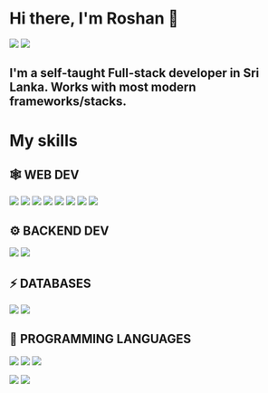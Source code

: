 # Hi there, I'm Roshan 👋
[<img src="https://img.shields.io/badge/Facebook-1877F2?style=for-the-badge&logo=facebook&logoColor=white"/>](https://www.facebook.com/Roshan.gamage.BG/) [<img src="https://img.shields.io/badge/Instagram-E4405F?style=for-the-badge&logo=instagram&logoColor=white"/>](https://www.instagram.com/roshangamage01/)

## I'm a self-taught Full-stack developer in Sri Lanka. Works with most modern frameworks/stacks.

# My skills

## 🕸️ WEB DEV
<img src="https://img.shields.io/badge/HTML5-E34F26?style=for-the-badge&logo=html5&logoColor=white"/> <img src="https://img.shields.io/badge/CSS3-1572B6?style=for-the-badge&logo=css3&logoColor=white"/> <img src="https://img.shields.io/badge/JavaScript-323330?style=for-the-badge&logo=javascript&logoColor=F7DF1E"/> <img src="https://img.shields.io/badge/React-20232A?style=for-the-badge&logo=react&logoColor=61DAFB"/> <img src="https://img.shields.io/badge/Vue.js-35495E?style=for-the-badge&logo=vuedotjs&logoColor=4FC08D" /> <img src="https://img.shields.io/badge/Sass-CC6699?style=for-the-badge&logo=sass&logoColor=white"/> <img src="https://img.shields.io/badge/Tailwind_CSS-38B2AC?style=for-the-badge&logo=tailwind-css&logoColor=white"/> <img src="https://img.shields.io/badge/Bootstrap-563D7C?style=for-the-badge&logo=bootstrap&logoColor=white"/>

## ⚙️ BACKEND DEV

<img src="https://img.shields.io/badge/Express.js-000000?style=for-the-badge&logo=express&logoColor=white"/> <img src="https://img.shields.io/badge/Node.js-339933?style=for-the-badge&logo=nodedotjs&logoColor=white">

## ⚡ DATABASES

<img src="https://img.shields.io/badge/MongoDB-4EA94B?style=for-the-badge&logo=mongodb&logoColor=white"/>
<img src="https://img.shields.io/badge/MySQL-005C84?style=for-the-badge&logo=mysql&logoColor=white"/>

## 🎯 PROGRAMMING LANGUAGES

<img src="https://img.shields.io/badge/JavaScript-323330?style=for-the-badge&logo=javascript&logoColor=F7DF1E"/> <img src="https://img.shields.io/badge/Python-FFD43B?style=for-the-badge&logo=python&logoColor=blue"/> <img src="https://img.shields.io/badge/java-%23ED8B00.svg?style=for-the-badge&logo=java&logoColor=white"/>

<img src="https://github-readme-stats.vercel.app/api?username=RoshanGamage01"/> <img src="https://github-readme-stats.vercel.app/api/top-langs/?username=RoshanGamage01"/>



